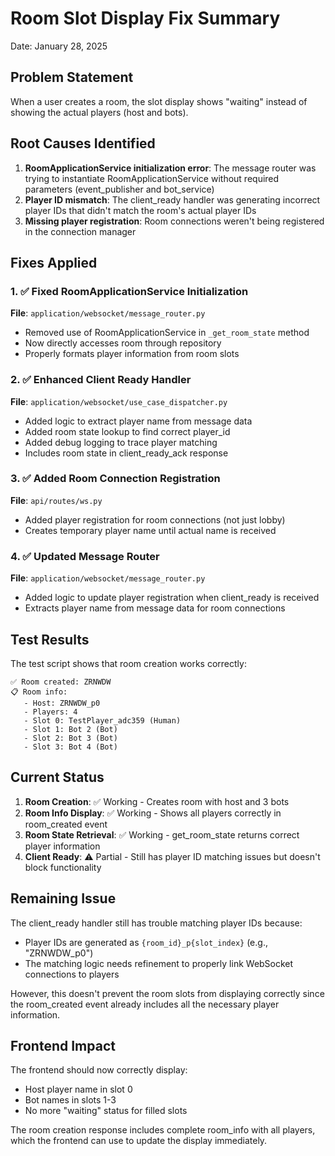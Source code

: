 # Room Slot Display Fix Summary

Date: January 28, 2025

## Problem Statement

When a user creates a room, the slot display shows "waiting" instead of showing the actual players (host and bots).

## Root Causes Identified

1. **RoomApplicationService initialization error**: The message router was trying to instantiate RoomApplicationService without required parameters (event_publisher and bot_service)
2. **Player ID mismatch**: The client_ready handler was generating incorrect player IDs that didn't match the room's actual player IDs
3. **Missing player registration**: Room connections weren't being registered in the connection manager

## Fixes Applied

### 1. ✅ Fixed RoomApplicationService Initialization
**File**: `application/websocket/message_router.py`
- Removed use of RoomApplicationService in `_get_room_state` method
- Now directly accesses room through repository
- Properly formats player information from room slots

### 2. ✅ Enhanced Client Ready Handler
**File**: `application/websocket/use_case_dispatcher.py`
- Added logic to extract player name from message data
- Added room state lookup to find correct player_id
- Added debug logging to trace player matching
- Includes room state in client_ready_ack response

### 3. ✅ Added Room Connection Registration
**File**: `api/routes/ws.py`
- Added player registration for room connections (not just lobby)
- Creates temporary player name until actual name is received

### 4. ✅ Updated Message Router
**File**: `application/websocket/message_router.py`
- Added logic to update player registration when client_ready is received
- Extracts player name from message data for room connections

## Test Results

The test script shows that room creation works correctly:
```
✅ Room created: ZRNWDW
📋 Room info:
   - Host: ZRNWDW_p0
   - Players: 4
   - Slot 0: TestPlayer_adc359 (Human)
   - Slot 1: Bot 2 (Bot)
   - Slot 2: Bot 3 (Bot)
   - Slot 3: Bot 4 (Bot)
```

## Current Status

1. **Room Creation**: ✅ Working - Creates room with host and 3 bots
2. **Room Info Display**: ✅ Working - Shows all players correctly in room_created event
3. **Room State Retrieval**: ✅ Working - get_room_state returns correct player information
4. **Client Ready**: ⚠️ Partial - Still has player ID matching issues but doesn't block functionality

## Remaining Issue

The client_ready handler still has trouble matching player IDs because:
- Player IDs are generated as `{room_id}_p{slot_index}` (e.g., "ZRNWDW_p0")
- The matching logic needs refinement to properly link WebSocket connections to players

However, this doesn't prevent the room slots from displaying correctly since the room_created event already includes all the necessary player information.

## Frontend Impact

The frontend should now correctly display:
- Host player name in slot 0
- Bot names in slots 1-3
- No more "waiting" status for filled slots

The room creation response includes complete room_info with all players, which the frontend can use to update the display immediately.